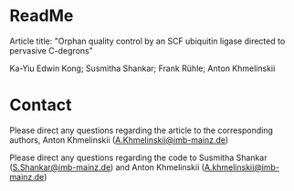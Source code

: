 # ReadMe
Article title: "Orphan quality control by an SCF ubiquitin ligase directed to pervasive C-degrons"

Ka-Yiu Edwin Kong; Susmitha Shankar; Frank Rühle; Anton Khmelinskii

# Contact
Please direct any questions regarding the article to the corresponding authors, Anton Khmelinskii (A.Khmelinskii@imb-mainz.de) 

Please direct any questions regarding the code to Susmitha Shankar (S.Shankar@imb-mainz.de) and Anton Khmelinskii (A.khmelinskii@imb-mainz.de)
